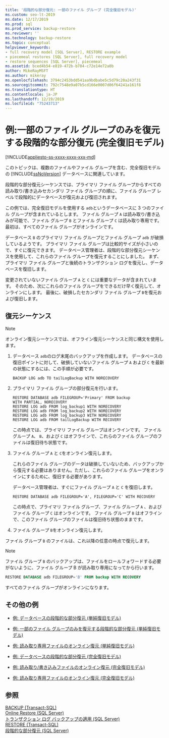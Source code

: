 ```yaml
---
title: '段階的な部分復元: 一部のファイル グループ (完全復旧モデル)'
ms.custom: seo-lt-2019
ms.date: 12/17/2019
ms.prod: sql
ms.prod_service: backup-restore
ms.reviewer: ''
ms.technology: backup-restore
ms.topic: conceptual
helpviewer_keywords:
- full recovery model [SQL Server], RESTORE example
- piecemeal restores [SQL Server], full recovery model
- restore sequences [SQL Server], piecemeal
ms.assetid: bced4b54-e819-472b-b784-c72e14e72a0b
author: MikeRayMSFT
ms.author: mikeray
ms.openlocfilehash: 3794c2453bdd541aa9bdbabe5c5d79c20a243f31
ms.sourcegitcommit: 792c7548e9a07b5cd166e0007d06f64241a161f8
ms.translationtype: HT
ms.contentlocale: ja-JP
ms.lasthandoff: 12/19/2019
ms.locfileid: "75243713"
---
```

# <a name="example-piecemeal-restore-of-only-some-filegroups-full-recovery-model"></a>例:一部のファイル グループのみを復元する段階的な部分復元 (完全復旧モデル)
[!INCLUDE[appliesto-ss-xxxx-xxxx-xxx-md](../../includes/appliesto-ss-xxxx-xxxx-xxx-md.md)]

  このトピックは、複数のファイルやファイル グループを含む、完全復旧モデルの [!INCLUDE[ssNoVersion](../../includes/ssnoversion-md.md)] データベースに関連しています。  
  
 段階的な部分復元シーケンスでは、プライマリ ファイル グループからすべての読み取り/書き込みセカンダリ ファイル グループの順に、ファイル グループ レベルで段階的にデータベースが復元および復旧されます。  
  
 この例では、完全復旧モデルを使用する `adb`というデータベースに 3 つのファイル グループが含まれているとします。 ファイル グループ `A` は読み取り/書き込みが可能で、ファイル グループ `B` とファイル グループ `C` は読み取り専用です。 最初は、すべてのファイル グループがオンラインです。  
  
 データベース `B` のプライマリ ファイル グループとファイル グループ `adb` が破損しているようです。 プライマリ ファイル グループは比較的サイズが小さいので、すぐに復元できます。 データベース管理者は、段階的な部分復元シーケンスを使用して、これらのファイル グループを復元することにしました。 まず、プライマリ ファイル グループと後続のトランザクション ログを復元し、データベースを復旧します。  
  
 変更されていないファイル グループ `A` と `C` には重要なデータが含まれています。 そのため、次にこれらのファイル グループをできるだけ早く復元して、オンラインにします。 最後に、破損したセカンダリ ファイル グループ `B`を復元および復旧します。  
  
## <a name="restore-sequences"></a>復元シーケンス  
  
> [!NOTE]  
>  オンライン復元シーケンスでは、オフライン復元シーケンスと同じ構文を使用します。  
  
1.  データベース `adb`のログ末尾のバックアップを作成します。 データベースの復旧ポイントに対して、破損していないファイル グループ `A` および `C` を最新の状態にするには、この手順が必要です。  
  
    ```  
    BACKUP LOG adb TO tailLogBackup WITH NORECOVERY  
    ```  
  
2.  プライマリ ファイル グループの部分復元を行います。  
  
    ```  
    RESTORE DATABASE adb FILEGROUP='Primary' FROM backup   
    WITH PARTIAL, NORECOVERY  
    RESTORE LOG adb FROM log_backup1 WITH NORECOVERY  
    RESTORE LOG adb FROM log_backup2 WITH NORECOVERY  
    RESTORE LOG adb FROM log_backup3 WITH NORECOVERY  
    RESTORE LOG adb FROM tailLogBackup WITH RECOVERY  
    ```  
  
     この時点では、プライマリ ファイル グループはオンラインです。 ファイル グループ `A`、 `B`、および `C` はオフラインで、これらのファイル グループのファイルは復旧待ち状態です。  
  
3.  ファイル グループ `A` と `C`をオンライン復元します。  
  
     これらのファイル グループのデータは破損していないため、バックアップから復元する必要はありません。ただし、これらのファイル グループをオンラインにするために、復旧する必要があります。  
  
     データベース管理者は、すぐにファイル グループ `A` と `C` を復旧します。  
  
    ```  
    RESTORE DATABASE adb FILEGROUP='A', FILEGROUP='C' WITH RECOVERY  
    ```  
  
     この時点で、プライマリ ファイル グループ、ファイル グループ `A` 、およびファイル グループ `C` はオンラインです。 ファイル グループ `B` はオフラインで、このファイル グループのファイルは復旧待ち状態のままです。  
  
4.  ファイル グループ `B`をオンライン復元します。  

   ファイル グループ `B` のファイルは、これ以降の任意の時点で復元します。  
  
   > [!NOTE]  
   >  ファイル グループ `B` のバックアップは、ファイルをロールフォワードする必要がないように、ファイル グループ B が読み取り専用になってから行います。  
  
   ```sql  
   RESTORE DATABASE adb FILEGROUP='B' FROM backup WITH RECOVERY  
   ```  
  
   すべてのファイル グループがオンラインになります。  
  
## <a name="additional-examples"></a>その他の例  
  
-   [例: データベースの段階的な部分復元 &#40;単純復旧モデル&#41;](../../relational-databases/backup-restore/example-piecemeal-restore-of-database-simple-recovery-model.md)  
  
-   [例: 一部のファイル グループのみを復元する段階的な部分復元 &#40;単純復旧モデル&#41;](../../relational-databases/backup-restore/example-piecemeal-restore-of-only-some-filegroups-simple-recovery-model.md)  
  
-   [例: 読み取り専用ファイルのオンライン復元 &#40;単純復旧モデル&#41;](../../relational-databases/backup-restore/example-online-restore-of-a-read-only-file-simple-recovery-model.md)  
  
-   [例: データベースの段階的な部分復元 &#40;完全復旧モデル&#41;](../../relational-databases/backup-restore/example-piecemeal-restore-of-database-full-recovery-model.md)  
  
-   [例: 読み取り/書き込みファイルのオンライン復元 &#40;完全復旧モデル&#41;](../../relational-databases/backup-restore/example-online-restore-of-a-read-write-file-full-recovery-model.md)  
  
-   [例: 読み取り専用ファイルのオンライン復元 &#40;完全復旧モデル&#41;](../../relational-databases/backup-restore/example-online-restore-of-a-read-only-file-full-recovery-model.md)  
  
## <a name="see-also"></a>参照  
 [BACKUP &#40;Transact-SQL&#41;](../../t-sql/statements/backup-transact-sql.md)   
 [Online Restore &#40;SQL Server&#41;](../../relational-databases/backup-restore/online-restore-sql-server.md)   
 [トランザクション ログ バックアップの適用 &#40;SQL Server&#41;](../../relational-databases/backup-restore/apply-transaction-log-backups-sql-server.md)   
 [RESTORE &#40;Transact-SQL&#41;](../../t-sql/statements/restore-statements-transact-sql.md)   
 [段階的な部分復元 &#40;SQL Server&#41;](../../relational-databases/backup-restore/piecemeal-restores-sql-server.md)  
  
  
